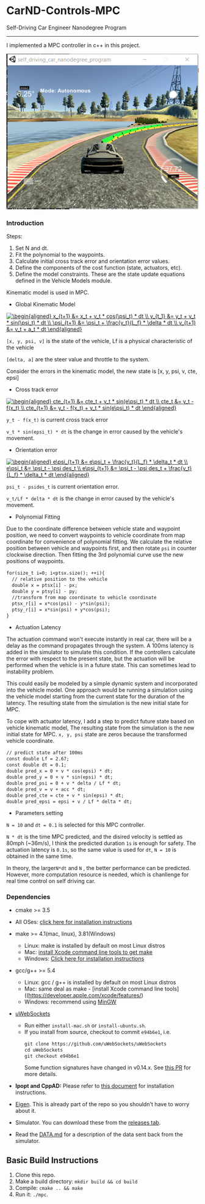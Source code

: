 # CarND-Controls-MPC
Self-Driving Car Engineer Nanodegree Program

---


I implemented a MPC  controller in c++ in this project.

![](img/example.png)



### Introduction

Steps:

1. Set N and dt.
2. Fit the polynomial to the waypoints.
3. Calculate initial cross track error and orientation error values.
4. Define the components of the cost function (state, actuators, etc).
5. Define the model constraints. These are the state update equations defined in the Vehicle Models module.

Kinematic model is used in MPC. 

- Global Kinematic Model

<a href="https://www.codecogs.com/eqnedit.php?latex=\begin{aligned}&space;x_{t&plus;1}&space;&=&space;x_t&space;&plus;&space;v_t&space;*&space;cos(\psi_t)&space;*&space;dt&space;\\&space;y_{t_1}&space;&=&space;y_t&space;&plus;&space;v_t&space;*&space;sin(\psi_t)&space;*&space;dt&space;\\&space;\psi_{t&plus;1}&space;&=&space;\psi_t&space;&plus;&space;\frac{v_t}{L_f}&space;*&space;\delta&space;*&space;dt&space;\\&space;v_{t&plus;1}&space;&=&space;v_t&space;&plus;&space;a_t&space;*&space;dt&space;\end{aligned}" target="_blank"><img src="https://latex.codecogs.com/gif.latex?\begin{aligned}&space;x_{t&plus;1}&space;&=&space;x_t&space;&plus;&space;v_t&space;*&space;cos(\psi_t)&space;*&space;dt&space;\\&space;y_{t_1}&space;&=&space;y_t&space;&plus;&space;v_t&space;*&space;sin(\psi_t)&space;*&space;dt&space;\\&space;\psi_{t&plus;1}&space;&=&space;\psi_t&space;&plus;&space;\frac{v_t}{L_f}&space;*&space;\delta&space;*&space;dt&space;\\&space;v_{t&plus;1}&space;&=&space;v_t&space;&plus;&space;a_t&space;*&space;dt&space;\end{aligned}" title="\begin{aligned} x_{t+1} &= x_t + v_t * cos(\psi_t) * dt \\ y_{t_1} &= y_t + v_t * sin(\psi_t) * dt \\ \psi_{t+1} &= \psi_t + \frac{v_t}{L_f} * \delta * dt \\ v_{t+1} &= v_t + a_t * dt \end{aligned}" /></a>

`[x, y, psi, v]` is the state of the vehicle, Lf is a physical characteristic of the vehicle

`[delta, a]` are the steer value and throttle to the system.


Consider the errors in the kinematic model, the new state is [x, y, psi, v, cte, epsi]

- Cross track error

<a href="https://www.codecogs.com/eqnedit.php?latex=\begin{aligned}&space;cte_{t&plus;1}&space;&=&space;cte_t&space;&plus;&space;v_t&space;*&space;sin(e\psi_t)&space;*&space;dt&space;\\&space;cte_t&space;&=&space;y_t&space;-&space;f(x_t)&space;\\&space;cte_{t&plus;1}&space;&=&space;y_t&space;-&space;f(x_t)&space;&plus;&space;v_t&space;*&space;sin(e\psi_t)&space;*&space;dt&space;\end{aligned}" target="_blank"><img src="https://latex.codecogs.com/gif.latex?\begin{aligned}&space;cte_{t&plus;1}&space;&=&space;cte_t&space;&plus;&space;v_t&space;*&space;sin(e\psi_t)&space;*&space;dt&space;\\&space;cte_t&space;&=&space;y_t&space;-&space;f(x_t)&space;\\&space;cte_{t&plus;1}&space;&=&space;y_t&space;-&space;f(x_t)&space;&plus;&space;v_t&space;*&space;sin(e\psi_t)&space;*&space;dt&space;\end{aligned}" title="\begin{aligned} cte_{t+1} &= cte_t + v_t * sin(e\psi_t) * dt \\ cte_t &= y_t - f(x_t) \\ cte_{t+1} &= y_t - f(x_t) + v_t * sin(e\psi_t) * dt \end{aligned}" /></a>

`y_t - f(x_t)` is current cross track error

`v_t * sin(epsi_t) * dt` is the change in error caused by the vehicle's movement.


- Orientation error

<a href="https://www.codecogs.com/eqnedit.php?latex=\begin{aligned}&space;e\psi_{t&plus;1}&space;&=&space;e\psi_t&space;&plus;&space;\frac{v_t}{L_f}&space;*&space;\delta_t&space;*&space;dt&space;\\&space;e\psi_t&space;&=&space;\psi_t&space;-&space;\psi&space;des_t&space;\\&space;e\psi_{t&plus;1}&space;&=&space;\psi_t&space;-&space;\psi&space;des_t&space;&plus;&space;\frac{v_t}{L_f}&space;*&space;\delta_t&space;*&space;dt&space;\end{aligned}" target="_blank"><img src="https://latex.codecogs.com/gif.latex?\begin{aligned}&space;e\psi_{t&plus;1}&space;&=&space;e\psi_t&space;&plus;&space;\frac{v_t}{L_f}&space;*&space;\delta_t&space;*&space;dt&space;\\&space;e\psi_t&space;&=&space;\psi_t&space;-&space;\psi&space;des_t&space;\\&space;e\psi_{t&plus;1}&space;&=&space;\psi_t&space;-&space;\psi&space;des_t&space;&plus;&space;\frac{v_t}{L_f}&space;*&space;\delta_t&space;*&space;dt&space;\end{aligned}" title="\begin{aligned} e\psi_{t+1} &= e\psi_t + \frac{v_t}{L_f} * \delta_t * dt \\ e\psi_t &= \psi_t - \psi des_t \\ e\psi_{t+1} &= \psi_t - \psi des_t + \frac{v_t}{L_f} * \delta_t * dt \end{aligned}" /></a>

`psi_t - psides_t` is current orientation error.

`v_t/Lf * delta * dt` is  the change in error caused by the vehicle's movement.

- Polynomial Fitting

Due to the coordinate difference between vehicle state and waypoint position, we need to convert  waypoints to vehicle coordinate from map coordinate for convenience of polynomial fitting. We calculate the relative position between vehicle and waypoints first, and then rotate `psi` in  counter clockwise direction. Then fitting the 3rd polynomial curve use the new positions of waypoints.

```
for(size_t i=0; i<ptsx.size(); ++i){
  // relative position to the vehicle
  double x = ptsx[i] - px;
  double y = ptsy[i] - py;
  //transform from map coordinate to vehicle coordinate
  ptsx_r[i] = x*cos(psi) - y*sin(psi);
  ptsy_r[i] = x*sin(psi) + y*cos(psi);
}
```

- Actuation Latency

The actuation command won't execute instantly in real car,  there will be a delay as the command propagates through the system. A 100ms latency is added in the simulator to simulate this condition.
If the controllers  calculate the error with respect to the present state, but the actuation will be performed when the vehicle is in a future state. This can sometimes lead to instability problem. 

This could easily be modeled by a simple dynamic system and incorporated into the vehicle model. One approach would be running a simulation using the vehicle model starting from the current state for the duration of the latency. The resulting state from the simulation is the new initial state for MPC.

To cope with actuator latency, I add a step to predict future state based on vehicle kinematic model, The resulting state from the simulation is the new initial state for MPC.
`x, y, psi` state are zeros because the transformed vehicle coordinate.

```
// predict state after 100ms           
const double Lf = 2.67;
const double dt = 0.1;
double pred_x = 0 + v * cos(epsi) * dt;
double pred_y = 0 + v * sin(epsi) * dt;
double pred_psi = 0 + v * delta / Lf * dt;
double pred_v = v + acc * dt;
double pred_cte = cte + v * sin(epsi) * dt;
double pred_epsi = epsi + v / Lf * delta * dt;
```

- Parameters setting

`N = 10` and `dt = 0.1` is selected for this MPC controller.

`N * dt` is the time MPC predicted, and the disired velocity is settled as 80mph (~36m/s), I think the predicted duration `1s` is enough for safety. The actuation  latency is `0.1s`, so the same value is used for `dt`, `N = 10` is obtained in the same time. 

In theory, the larger`N*dt` and `N` , the better performance can be predicted. However, more computation resource is needed, which is chanllenge for real time control on self driving car. 



### Dependencies

* cmake >= 3.5
 * All OSes: [click here for installation instructions](https://cmake.org/install/)
* make >= 4.1(mac, linux), 3.81(Windows)
  * Linux: make is installed by default on most Linux distros
  * Mac: [install Xcode command line tools to get make](https://developer.apple.com/xcode/features/)
  * Windows: [Click here for installation instructions](http://gnuwin32.sourceforge.net/packages/make.htm)
* gcc/g++ >= 5.4
  * Linux: gcc / g++ is installed by default on most Linux distros
  * Mac: same deal as make - [install Xcode command line tools]((https://developer.apple.com/xcode/features/)
  * Windows: recommend using [MinGW](http://www.mingw.org/)
* [uWebSockets](https://github.com/uWebSockets/uWebSockets)
  * Run either `install-mac.sh` or `install-ubuntu.sh`.
  * If you install from source, checkout to commit `e94b6e1`, i.e.
    ```
    git clone https://github.com/uWebSockets/uWebSockets
    cd uWebSockets
    git checkout e94b6e1
    ```
    Some function signatures have changed in v0.14.x. See [this PR](https://github.com/udacity/CarND-MPC-Project/pull/3) for more details.

* **Ipopt and CppAD:** Please refer to [this document](https://github.com/udacity/CarND-MPC-Project/blob/master/install_Ipopt_CppAD.md) for installation instructions.
* [Eigen](http://eigen.tuxfamily.org/index.php?title=Main_Page). This is already part of the repo so you shouldn't have to worry about it.
* Simulator. You can download these from the [releases tab](https://github.com/udacity/self-driving-car-sim/releases).
* Read the [DATA.md](./DATA.md) for a description of the data sent back from the simulator.


## Basic Build Instructions

1. Clone this repo.
2. Make a build directory: `mkdir build && cd build`
3. Compile: `cmake .. && make`
4. Run it: `./mpc`.

